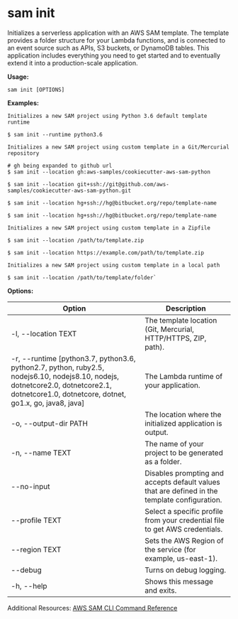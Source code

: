 sam init
========

Initializes a serverless application with an AWS SAM template. The template provides a folder structure for your Lambda functions, and is connected to an event source such as APIs, S3 buckets, or DynamoDB tables. This application includes everything you need to get started and to eventually extend it into a production-scale application.

**Usage:**

`sam init [OPTIONS]`

**Examples:**

```
Initializes a new SAM project using Python 3.6 default template runtime

$ sam init --runtime python3.6

Initializes a new SAM project using custom template in a Git/Mercurial repository

# gh being expanded to github url
$ sam init --location gh:aws-samples/cookiecutter-aws-sam-python

$ sam init --location git+ssh://git@github.com/aws-samples/cookiecutter-aws-sam-python.git

$ sam init --location hg+ssh://hg@bitbucket.org/repo/template-name

$ sam init --location hg+ssh://hg@bitbucket.org/repo/template-name

Initializes a new SAM project using custom template in a Zipfile

$ sam init --location /path/to/template.zip

$ sam init --location https://example.com/path/to/template.zip

Initializes a new SAM project using custom template in a local path

$ sam init --location /path/to/template/folder`
```

**Options:**

| Option                                                                                                                                                                                    | Description                                                                                   |
|-------------------------------------------------------------------------------------------------------------------------------------------------------------------------------------------|-----------------------------------------------------------------------------------------------|
| -l, --location TEXT                                                                                                                                                                       | The template location (Git, Mercurial, HTTP/HTTPS, ZIP, path).                                |
| -r, --runtime [python3.7, python3.6, python2.7, python, ruby2.5, nodejs6.10, nodejs8.10, nodejs, dotnetcore2.0, dotnetcore2.1, dotnetcore1.0, dotnetcore, dotnet, go1.x, go, java8, java] | The Lambda runtime of your application.                                                       |
| -o, --output-dir PATH                                                                                                                                                                     | The location where the initialized application is output.                                     |
| -n, --name TEXT                                                                                                                                                                           | The name of your project to be generated as a folder.                                         |
| --no-input                                                                                                                                                                                | Disables prompting and accepts default values that are defined in the template configuration. |
| --profile TEXT                                                                                                                                                                            | Select a specific profile from your credential file to get AWS credentials.                   |
| --region TEXT                                                                                                                                                                             | Sets the AWS Region of the service (for example, us-east-1).                                  |
| --debug                                                                                                                                                                                   | Turns on debug logging.                                                                       |
| -h, --help                                                                                                                                                                                | Shows this message and exits.                                                                 |

Additional Resources: [AWS SAM CLI Command Reference](https://docs.aws.amazon.com/serverless-application-model/latest/developerguide/serverless-sam-cli-command-reference.html)

